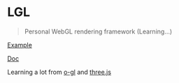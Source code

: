 # LGL

> Personal WebGL rendering framework (Learning...)

[Example](http://todaylg.com/LGL/examples)

[Doc](http://todaylg.com/LGL/docs/)

Learning a lot from [o-gl](https://github.com/oframe/ogl) and [three.js](https://github.com/mrdoob/three.js) 
